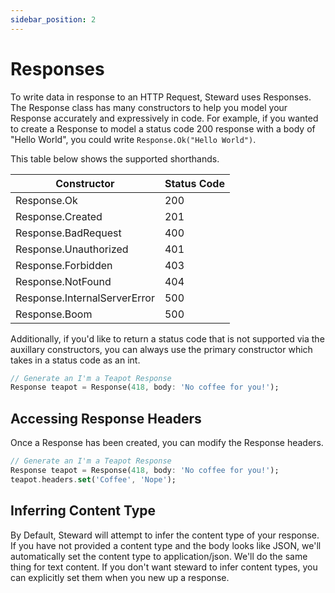 ```yaml
---
sidebar_position: 2
---
```


# Responses

To write data in response to an HTTP Request, Steward uses Responses. The Response class has many constructors to help you model your Response accurately and expressively in code. For example, if you wanted to create a Response to model a status code 200 response with a body of "Hello World", you could write `Response.Ok("Hello World")`.

This table below shows the supported shorthands.

| Constructor                  | Status Code |
|------------------------------|-------------|
| Response.Ok                  | 200         |
| Response.Created             | 201         |
| Response.BadRequest          | 400         |
| Response.Unauthorized        | 401         |
| Response.Forbidden           | 403         |
| Response.NotFound            | 404         |
| Response.InternalServerError | 500         |
| Response.Boom                | 500         |

Additionally, if you'd like to return a status code that is not supported via the auxillary constructors, you can always use the primary constructor which takes in a status code as an int.

```dart
// Generate an I'm a Teapot Response
Response teapot = Response(418, body: 'No coffee for you!');
```

## Accessing Response Headers

Once a Response has been created, you can modify the Response headers.

```dart
// Generate an I'm a Teapot Response
Response teapot = Response(418, body: 'No coffee for you!');
teapot.headers.set('Coffee', 'Nope');
```

## Inferring Content Type
By Default, Steward will attempt to infer the content type of your response. If you have not provided a content type and the body looks like JSON, we'll automatically set the content type to application/json. We'll do the same thing for text content. If you don't want steward to infer content types, you can explicitly set them when you new up a response.